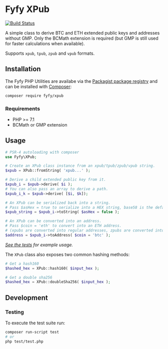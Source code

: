 # Fyfy XPub

[![Build Status](https://travis-ci.com/fyfy/php-xpub.svg?branch=master)](https://travis-ci.com/fyfy/php-xpub)

A simple class to derive BTC and ETH extended public keys and addresses without GMP.
Only the BCMath extension is required (but GMP is still used for faster calculations when available).

Supports `xpub`, `tpub`, `zpub` and `vpub` formats.

## Installation

The Fyfy PHP Utilities are availabe via the [Packagist package registry](https://packagist.org/packages/fyfy/xpub) and can be installed with [Composer](https://getcomposer.org):

```bash
composer require fyfy/xpub
```

### Requirements

* PHP >= 7.1
* BCMath or GMP extension

## Usage

```php
# PSR-4 autoloading with composer
use Fyfy\XPub;

# Create an XPub class instance from an xpub/tpub/zpub/vpub string.
$xpub = XPub::fromString( 'xpub...' );

# Derive a child extended public key from it.
$xpub_i = $xpub->derive( $i );
# You can also pass an array to derive a path.
$xpub_i_k = $xpub->derive( [$i, $k]);

# An XPub can be serialized back into a string.
# Pass $asHex = true to serialize into a HEX string, base58 is the default.
$xpub_string = $xpub_i->toString( $asHex = false );

# An XPub can be converted into an address.
# Pass $coin = 'eth' to convert into an ETH address.
# (xpubs are converted into regular addresses, zpubs are converted into segwit addresses.)
$address = $xpub_i->toAddress( $coin = 'btc' );
```

_[See the tests](test/test.php) for example usage._

The `XPub` class also exposes two common hashing methods:

```php
# Get a hash160
$hashed_hex = XPub::hash160( $input_hex );

# Get a double sha256
$hashed_hex = XPub::doubleSha256( $input_hex );
```

## Development

### Testing

To execute the test suite run:

```bash
composer run-script test
# or
php test/test.php
```
